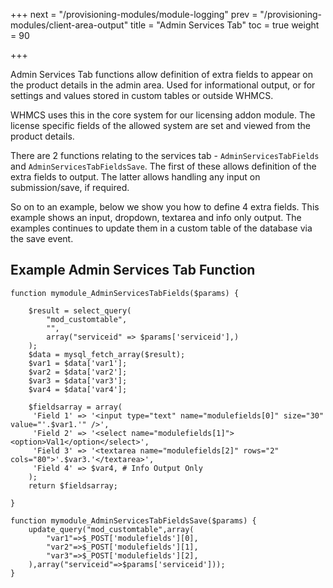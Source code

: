 +++
next = "/provisioning-modules/module-logging"
prev = "/provisioning-modules/client-area-output"
title = "Admin Services Tab"
toc = true
weight = 90

+++

Admin Services Tab functions allow definition of extra fields to appear on the product details in the admin area.
Used for informational output, or for settings and values stored in custom tables or outside WHMCS.

WHMCS uses this in the core system for our licensing addon module.
The license specific fields of the allowed system are set and viewed from the product details.

There are 2 functions relating to the services tab - `AdminServicesTabFields` and `AdminServicesTabFieldsSave`.
The first of these allows definition of the extra fields to output.
The latter allows handling any input on submission/save, if required.

So on to an example, below we show you how to define 4 extra fields.
This example shows an input, dropdown, textarea and info only output.
The examples continues to update them in a custom table of the database via the save event.

## Example Admin Services Tab Function <a id="example-function"></a>

```
function mymodule_AdminServicesTabFields($params) {
 
    $result = select_query(
        "mod_customtable",
        "",
        array("serviceid" => $params['serviceid'],)
    );
    $data = mysql_fetch_array($result);
    $var1 = $data['var1'];
    $var2 = $data['var2'];
    $var3 = $data['var3'];
    $var4 = $data['var4'];
 
    $fieldsarray = array(
     'Field 1' => '<input type="text" name="modulefields[0]" size="30" value="'.$var1.'" />',
     'Field 2' => '<select name="modulefields[1]"><option>Val1</option</select>',
     'Field 3' => '<textarea name="modulefields[2]" rows="2" cols="80">'.$var3.'</textarea>',
     'Field 4' => $var4, # Info Output Only
    );
    return $fieldsarray;
 
}
 
function mymodule_AdminServicesTabFieldsSave($params) {
    update_query("mod_customtable",array(
        "var1"=>$_POST['modulefields'][0],
        "var2"=>$_POST['modulefields'][1],
        "var3"=>$_POST['modulefields'][2],
    ),array("serviceid"=>$params['serviceid']));
}
```
